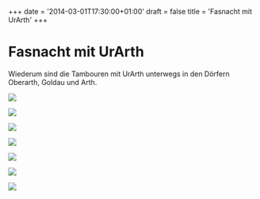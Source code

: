 +++
date = '2014-03-01T17:30:00+01:00'
draft = false
title = 'Fasnacht mit UrArth'
+++

# Fasnacht mit UrArth

Wiederum sind die Tambouren mit UrArth unterwegs in den Dörfern Oberarth, Goldau und Arth.

[![](http://tambourenarthgoldau.ch/wp-content/uploads/2014/03/20140301-183037-150x150.jpg)](http://tambourenarthgoldau.ch/?attachment_id=655)

[![](http://tambourenarthgoldau.ch/wp-content/uploads/2014/03/20140301-183028-150x150.jpg)](http://tambourenarthgoldau.ch/?attachment_id=654)

[![](http://tambourenarthgoldau.ch/wp-content/uploads/2014/03/20140301-183020-150x150.jpg)](http://tambourenarthgoldau.ch/?attachment_id=653)

  

[![](http://tambourenarthgoldau.ch/wp-content/uploads/2014/03/20140301-183010-150x150.jpg)](http://tambourenarthgoldau.ch/?attachment_id=652)

[![](http://tambourenarthgoldau.ch/wp-content/uploads/2014/03/20140301-183001-150x150.jpg)](http://tambourenarthgoldau.ch/?attachment_id=651)

[![](http://tambourenarthgoldau.ch/wp-content/uploads/2014/03/20140301-182943-150x150.jpg)](http://tambourenarthgoldau.ch/?attachment_id=650)

  

[![](http://tambourenarthgoldau.ch/wp-content/uploads/2014/03/20140301-182927-150x150.jpg)](http://tambourenarthgoldau.ch/?attachment_id=649)
